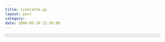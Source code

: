 ```yaml
---
title: linecache.py
layout: post
category: 
date: 2008-05-10 21:56:00
---
```


<div style="border: 1px solid #cccccc; padding: 4px 5px 4px 4px; background-color: #eeeeee; font-size: 13px; width: 98%;"><!--

Code highlighting produced by Actipro CodeHighlighter (freeware)

http://www.CodeHighlighter.com/

-->![](http://www.cnblogs.com/Images/OutliningIndicators/None.gif)<span style="color: #800000;">"""</span><span style="color: #800000;">Cache&nbsp;lines&nbsp;from&nbsp;files.

![](http://www.cnblogs.com/Images/OutliningIndicators/None.gif)

![](http://www.cnblogs.com/Images/OutliningIndicators/None.gif)This&nbsp;is&nbsp;intended&nbsp;to&nbsp;read&nbsp;lines&nbsp;from&nbsp;modules&nbsp;imported&nbsp;--&nbsp;hence&nbsp;if&nbsp;a&nbsp;filename

![](http://www.cnblogs.com/Images/OutliningIndicators/None.gif)is&nbsp;not&nbsp;found,&nbsp;it&nbsp;will&nbsp;look&nbsp;down&nbsp;the&nbsp;module&nbsp;search&nbsp;path&nbsp;for&nbsp;a&nbsp;file&nbsp;by

![](http://www.cnblogs.com/Images/OutliningIndicators/None.gif)that&nbsp;name.

![](http://www.cnblogs.com/Images/OutliningIndicators/None.gif)</span><span style="color: #800000;">"""</span><span style="color: #000000;">

![](http://www.cnblogs.com/Images/OutliningIndicators/None.gif)

![](http://www.cnblogs.com/Images/OutliningIndicators/None.gif)</span><span style="color: #0000ff;">import</span><span style="color: #000000;">&nbsp;sys

![](http://www.cnblogs.com/Images/OutliningIndicators/None.gif)</span><span style="color: #0000ff;">import</span><span style="color: #000000;">&nbsp;os

![](http://www.cnblogs.com/Images/OutliningIndicators/None.gif)

![](http://www.cnblogs.com/Images/OutliningIndicators/None.gif)</span><span style="color: #800080;">__all__</span><span style="color: #000000;">&nbsp;</span><span style="color: #000000;">=</span><span style="color: #000000;">&nbsp;[</span><span style="color: #800000;">"</span><span style="color: #800000;">getline</span><span style="color: #800000;">"</span><span style="color: #000000;">,&nbsp;</span><span style="color: #800000;">"</span><span style="color: #800000;">clearcache</span><span style="color: #800000;">"</span><span style="color: #000000;">,&nbsp;</span><span style="color: #800000;">"</span><span style="color: #800000;">checkcache</span><span style="color: #800000;">"</span><span style="color: #000000;">]

![](http://www.cnblogs.com/Images/OutliningIndicators/None.gif)

![](http://www.cnblogs.com/Images/OutliningIndicators/None.gif)</span><span style="color: #0000ff;">def</span><span style="color: #000000;">&nbsp;getline(filename,&nbsp;lineno,&nbsp;module_globals</span><span style="color: #000000;">=</span><span style="color: #000000;">None):

![](http://www.cnblogs.com/Images/OutliningIndicators/None.gif)&nbsp;&nbsp;&nbsp;&nbsp;lines&nbsp;</span><span style="color: #000000;">=</span><span style="color: #000000;">&nbsp;getlines(filename,&nbsp;module_globals)

![](http://www.cnblogs.com/Images/OutliningIndicators/None.gif)&nbsp;&nbsp;&nbsp;&nbsp;</span><span style="color: #0000ff;">if</span><span style="color: #000000;">&nbsp;</span><span style="color: #000000;">1</span><span style="color: #000000;">&nbsp;</span><span style="color: #000000;">&lt;=</span><span style="color: #000000;">&nbsp;lineno&nbsp;</span><span style="color: #000000;">&lt;=</span><span style="color: #000000;">&nbsp;len(lines):

![](http://www.cnblogs.com/Images/OutliningIndicators/None.gif)&nbsp;&nbsp;&nbsp;&nbsp;&nbsp;&nbsp;&nbsp;&nbsp;</span><span style="color: #0000ff;">return</span><span style="color: #000000;">&nbsp;lines[lineno</span><span style="color: #000000;">-</span><span style="color: #000000;">1</span><span style="color: #000000;">]

![](http://www.cnblogs.com/Images/OutliningIndicators/None.gif)&nbsp;&nbsp;&nbsp;&nbsp;</span><span style="color: #0000ff;">else</span><span style="color: #000000;">:

![](http://www.cnblogs.com/Images/OutliningIndicators/None.gif)&nbsp;&nbsp;&nbsp;&nbsp;&nbsp;&nbsp;&nbsp;&nbsp;</span><span style="color: #0000ff;">return</span><span style="color: #000000;">&nbsp;</span><span style="color: #800000;">''</span><span style="color: #000000;">

![](http://www.cnblogs.com/Images/OutliningIndicators/None.gif)

![](http://www.cnblogs.com/Images/OutliningIndicators/None.gif)

![](http://www.cnblogs.com/Images/OutliningIndicators/None.gif)</span><span style="color: #008000;">#</span><span style="color: #008000;">&nbsp;The&nbsp;cache</span><span style="color: #008000;">

![](http://www.cnblogs.com/Images/OutliningIndicators/None.gif)</span><span style="color: #000000;">

![](http://www.cnblogs.com/Images/OutliningIndicators/None.gif)cache&nbsp;</span><span style="color: #000000;">=</span><span style="color: #000000;">&nbsp;{}&nbsp;</span><span style="color: #008000;">#</span><span style="color: #008000;">&nbsp;The&nbsp;cache</span><span style="color: #008000;">

![](http://www.cnblogs.com/Images/OutliningIndicators/None.gif)</span><span style="color: #000000;">

![](http://www.cnblogs.com/Images/OutliningIndicators/None.gif)

![](http://www.cnblogs.com/Images/OutliningIndicators/None.gif)</span><span style="color: #0000ff;">def</span><span style="color: #000000;">&nbsp;clearcache():

![](http://www.cnblogs.com/Images/OutliningIndicators/None.gif)&nbsp;&nbsp;&nbsp;&nbsp;</span><span style="color: #800000;">"""</span><span style="color: #800000;">Clear&nbsp;the&nbsp;cache&nbsp;entirely.</span><span style="color: #800000;">"""</span><span style="color: #000000;">

![](http://www.cnblogs.com/Images/OutliningIndicators/None.gif)

![](http://www.cnblogs.com/Images/OutliningIndicators/None.gif)&nbsp;&nbsp;&nbsp;&nbsp;</span><span style="color: #0000ff;">global</span><span style="color: #000000;">&nbsp;cache

![](http://www.cnblogs.com/Images/OutliningIndicators/None.gif)&nbsp;&nbsp;&nbsp;&nbsp;cache&nbsp;</span><span style="color: #000000;">=</span><span style="color: #000000;">&nbsp;{}

![](http://www.cnblogs.com/Images/OutliningIndicators/None.gif)

![](http://www.cnblogs.com/Images/OutliningIndicators/None.gif)

![](http://www.cnblogs.com/Images/OutliningIndicators/None.gif)</span><span style="color: #0000ff;">def</span><span style="color: #000000;">&nbsp;getlines(filename,&nbsp;module_globals</span><span style="color: #000000;">=</span><span style="color: #000000;">None):

![](http://www.cnblogs.com/Images/OutliningIndicators/None.gif)&nbsp;&nbsp;&nbsp;&nbsp;</span><span style="color: #800000;">"""</span><span style="color: #800000;">Get&nbsp;the&nbsp;lines&nbsp;for&nbsp;a&nbsp;file&nbsp;from&nbsp;the&nbsp;cache.

![](http://www.cnblogs.com/Images/OutliningIndicators/None.gif)&nbsp;&nbsp;&nbsp;&nbsp;Update&nbsp;the&nbsp;cache&nbsp;if&nbsp;it&nbsp;doesn't&nbsp;contain&nbsp;an&nbsp;entry&nbsp;for&nbsp;this&nbsp;file&nbsp;already.</span><span style="color: #800000;">"""</span><span style="color: #000000;">

![](http://www.cnblogs.com/Images/OutliningIndicators/None.gif)

![](http://www.cnblogs.com/Images/OutliningIndicators/None.gif)&nbsp;&nbsp;&nbsp;&nbsp;</span><span style="color: #0000ff;">if</span><span style="color: #000000;">&nbsp;filename&nbsp;</span><span style="color: #0000ff;">in</span><span style="color: #000000;">&nbsp;cache:

![](http://www.cnblogs.com/Images/OutliningIndicators/None.gif)&nbsp;&nbsp;&nbsp;&nbsp;&nbsp;&nbsp;&nbsp;&nbsp;</span><span style="color: #0000ff;">return</span><span style="color: #000000;">&nbsp;cache[filename][</span><span style="color: #000000;">2</span><span style="color: #000000;">]

![](http://www.cnblogs.com/Images/OutliningIndicators/None.gif)&nbsp;&nbsp;&nbsp;&nbsp;</span><span style="color: #0000ff;">else</span><span style="color: #000000;">:

![](http://www.cnblogs.com/Images/OutliningIndicators/None.gif)&nbsp;&nbsp;&nbsp;&nbsp;&nbsp;&nbsp;&nbsp;&nbsp;</span><span style="color: #0000ff;">return</span><span style="color: #000000;">&nbsp;updatecache(filename,&nbsp;module_globals)

![](http://www.cnblogs.com/Images/OutliningIndicators/None.gif)

![](http://www.cnblogs.com/Images/OutliningIndicators/None.gif)

![](http://www.cnblogs.com/Images/OutliningIndicators/None.gif)</span><span style="color: #0000ff;">def</span><span style="color: #000000;">&nbsp;checkcache(filename</span><span style="color: #000000;">=</span><span style="color: #000000;">None):

![](http://www.cnblogs.com/Images/OutliningIndicators/None.gif)&nbsp;&nbsp;&nbsp;&nbsp;</span><span style="color: #800000;">"""</span><span style="color: #800000;">Discard&nbsp;cache&nbsp;entries&nbsp;that&nbsp;are&nbsp;out&nbsp;of&nbsp;date.

![](http://www.cnblogs.com/Images/OutliningIndicators/None.gif)&nbsp;&nbsp;&nbsp;&nbsp;(This&nbsp;is&nbsp;not&nbsp;checked&nbsp;upon&nbsp;each&nbsp;call!)</span><span style="color: #800000;">"""</span><span style="color: #000000;">

![](http://www.cnblogs.com/Images/OutliningIndicators/None.gif)

![](http://www.cnblogs.com/Images/OutliningIndicators/None.gif)&nbsp;&nbsp;&nbsp;&nbsp;</span><span style="color: #0000ff;">if</span><span style="color: #000000;">&nbsp;filename&nbsp;</span><span style="color: #0000ff;">is</span><span style="color: #000000;">&nbsp;None:

![](http://www.cnblogs.com/Images/OutliningIndicators/None.gif)&nbsp;&nbsp;&nbsp;&nbsp;&nbsp;&nbsp;&nbsp;&nbsp;filenames&nbsp;</span><span style="color: #000000;">=</span><span style="color: #000000;">&nbsp;cache.keys()

![](http://www.cnblogs.com/Images/OutliningIndicators/None.gif)&nbsp;&nbsp;&nbsp;&nbsp;</span><span style="color: #0000ff;">else</span><span style="color: #000000;">:

![](http://www.cnblogs.com/Images/OutliningIndicators/None.gif)&nbsp;&nbsp;&nbsp;&nbsp;&nbsp;&nbsp;&nbsp;&nbsp;</span><span style="color: #0000ff;">if</span><span style="color: #000000;">&nbsp;filename&nbsp;</span><span style="color: #0000ff;">in</span><span style="color: #000000;">&nbsp;cache:

![](http://www.cnblogs.com/Images/OutliningIndicators/None.gif)&nbsp;&nbsp;&nbsp;&nbsp;&nbsp;&nbsp;&nbsp;&nbsp;&nbsp;&nbsp;&nbsp;&nbsp;filenames&nbsp;</span><span style="color: #000000;">=</span><span style="color: #000000;">&nbsp;[filename]

![](http://www.cnblogs.com/Images/OutliningIndicators/None.gif)&nbsp;&nbsp;&nbsp;&nbsp;&nbsp;&nbsp;&nbsp;&nbsp;</span><span style="color: #0000ff;">else</span><span style="color: #000000;">:

![](http://www.cnblogs.com/Images/OutliningIndicators/None.gif)&nbsp;&nbsp;&nbsp;&nbsp;&nbsp;&nbsp;&nbsp;&nbsp;&nbsp;&nbsp;&nbsp;&nbsp;</span><span style="color: #0000ff;">return</span><span style="color: #000000;">

![](http://www.cnblogs.com/Images/OutliningIndicators/None.gif)

![](http://www.cnblogs.com/Images/OutliningIndicators/None.gif)&nbsp;&nbsp;&nbsp;&nbsp;</span><span style="color: #0000ff;">for</span><span style="color: #000000;">&nbsp;filename&nbsp;</span><span style="color: #0000ff;">in</span><span style="color: #000000;">&nbsp;filenames:

![](http://www.cnblogs.com/Images/OutliningIndicators/None.gif)&nbsp;&nbsp;&nbsp;&nbsp;&nbsp;&nbsp;&nbsp;&nbsp;size,&nbsp;mtime,&nbsp;lines,&nbsp;fullname&nbsp;</span><span style="color: #000000;">=</span><span style="color: #000000;">&nbsp;cache[filename]

![](http://www.cnblogs.com/Images/OutliningIndicators/None.gif)&nbsp;&nbsp;&nbsp;&nbsp;&nbsp;&nbsp;&nbsp;&nbsp;</span><span style="color: #0000ff;">if</span><span style="color: #000000;">&nbsp;mtime&nbsp;</span><span style="color: #0000ff;">is</span><span style="color: #000000;">&nbsp;None:

![](http://www.cnblogs.com/Images/OutliningIndicators/None.gif)&nbsp;&nbsp;&nbsp;&nbsp;&nbsp;&nbsp;&nbsp;&nbsp;&nbsp;&nbsp;&nbsp;&nbsp;</span><span style="color: #0000ff;">continue</span><span style="color: #000000;">&nbsp;&nbsp;&nbsp;</span><span style="color: #008000;">#</span><span style="color: #008000;">&nbsp;no-op&nbsp;for&nbsp;files&nbsp;loaded&nbsp;via&nbsp;a&nbsp;__loader__</span><span style="color: #008000;">

![](http://www.cnblogs.com/Images/OutliningIndicators/None.gif)</span><span style="color: #000000;">&nbsp;&nbsp;&nbsp;&nbsp;&nbsp;&nbsp;&nbsp;&nbsp;</span><span style="color: #0000ff;">try</span><span style="color: #000000;">:

![](http://www.cnblogs.com/Images/OutliningIndicators/None.gif)&nbsp;&nbsp;&nbsp;&nbsp;&nbsp;&nbsp;&nbsp;&nbsp;&nbsp;&nbsp;&nbsp;&nbsp;stat&nbsp;</span><span style="color: #000000;">=</span><span style="color: #000000;">&nbsp;os.stat(fullname)

![](http://www.cnblogs.com/Images/OutliningIndicators/None.gif)&nbsp;&nbsp;&nbsp;&nbsp;&nbsp;&nbsp;&nbsp;&nbsp;</span><span style="color: #0000ff;">except</span><span style="color: #000000;">&nbsp;os.error:

![](http://www.cnblogs.com/Images/OutliningIndicators/None.gif)&nbsp;&nbsp;&nbsp;&nbsp;&nbsp;&nbsp;&nbsp;&nbsp;&nbsp;&nbsp;&nbsp;&nbsp;</span><span style="color: #0000ff;">del</span><span style="color: #000000;">&nbsp;cache[filename]

![](http://www.cnblogs.com/Images/OutliningIndicators/None.gif)&nbsp;&nbsp;&nbsp;&nbsp;&nbsp;&nbsp;&nbsp;&nbsp;&nbsp;&nbsp;&nbsp;&nbsp;</span><span style="color: #0000ff;">continue</span><span style="color: #000000;">

![](http://www.cnblogs.com/Images/OutliningIndicators/None.gif)&nbsp;&nbsp;&nbsp;&nbsp;&nbsp;&nbsp;&nbsp;&nbsp;</span><span style="color: #0000ff;">if</span><span style="color: #000000;">&nbsp;size&nbsp;</span><span style="color: #000000;">!=</span><span style="color: #000000;">&nbsp;stat.st_size&nbsp;</span><span style="color: #0000ff;">or</span><span style="color: #000000;">&nbsp;mtime&nbsp;</span><span style="color: #000000;">!=</span><span style="color: #000000;">&nbsp;stat.st_mtime:

![](http://www.cnblogs.com/Images/OutliningIndicators/None.gif)&nbsp;&nbsp;&nbsp;&nbsp;&nbsp;&nbsp;&nbsp;&nbsp;&nbsp;&nbsp;&nbsp;&nbsp;</span><span style="color: #0000ff;">del</span><span style="color: #000000;">&nbsp;cache[filename]

![](http://www.cnblogs.com/Images/OutliningIndicators/None.gif)

![](http://www.cnblogs.com/Images/OutliningIndicators/None.gif)

![](http://www.cnblogs.com/Images/OutliningIndicators/None.gif)</span><span style="color: #0000ff;">def</span><span style="color: #000000;">&nbsp;updatecache(filename,&nbsp;module_globals</span><span style="color: #000000;">=</span><span style="color: #000000;">None):

![](http://www.cnblogs.com/Images/OutliningIndicators/None.gif)&nbsp;&nbsp;&nbsp;&nbsp;</span><span style="color: #800000;">"""</span><span style="color: #800000;">Update&nbsp;a&nbsp;cache&nbsp;entry&nbsp;and&nbsp;return&nbsp;its&nbsp;list&nbsp;of&nbsp;lines.

![](http://www.cnblogs.com/Images/OutliningIndicators/None.gif)&nbsp;&nbsp;&nbsp;&nbsp;If&nbsp;something's&nbsp;wrong,&nbsp;print&nbsp;a&nbsp;message,&nbsp;discard&nbsp;the&nbsp;cache&nbsp;entry,

![](http://www.cnblogs.com/Images/OutliningIndicators/None.gif)&nbsp;&nbsp;&nbsp;&nbsp;and&nbsp;return&nbsp;an&nbsp;empty&nbsp;list.</span><span style="color: #800000;">"""</span><span style="color: #000000;">

![](http://www.cnblogs.com/Images/OutliningIndicators/None.gif)

![](http://www.cnblogs.com/Images/OutliningIndicators/None.gif)&nbsp;&nbsp;&nbsp;&nbsp;</span><span style="color: #0000ff;">if</span><span style="color: #000000;">&nbsp;filename&nbsp;</span><span style="color: #0000ff;">in</span><span style="color: #000000;">&nbsp;cache:

![](http://www.cnblogs.com/Images/OutliningIndicators/None.gif)&nbsp;&nbsp;&nbsp;&nbsp;&nbsp;&nbsp;&nbsp;&nbsp;</span><span style="color: #0000ff;">del</span><span style="color: #000000;">&nbsp;cache[filename]

![](http://www.cnblogs.com/Images/OutliningIndicators/None.gif)&nbsp;&nbsp;&nbsp;&nbsp;</span><span style="color: #0000ff;">if</span><span style="color: #000000;">&nbsp;</span><span style="color: #0000ff;">not</span><span style="color: #000000;">&nbsp;filename&nbsp;</span><span style="color: #0000ff;">or</span><span style="color: #000000;">&nbsp;filename[0]&nbsp;</span><span style="color: #000000;">+</span><span style="color: #000000;">&nbsp;filename[</span><span style="color: #000000;">-</span><span style="color: #000000;">1</span><span style="color: #000000;">]&nbsp;</span><span style="color: #000000;">==</span><span style="color: #000000;">&nbsp;</span><span style="color: #800000;">'</span><span style="color: #800000;">&lt;&gt;</span><span style="color: #800000;">'</span><span style="color: #000000;">:

![](http://www.cnblogs.com/Images/OutliningIndicators/None.gif)&nbsp;&nbsp;&nbsp;&nbsp;&nbsp;&nbsp;&nbsp;&nbsp;</span><span style="color: #0000ff;">return</span><span style="color: #000000;">&nbsp;[]

![](http://www.cnblogs.com/Images/OutliningIndicators/None.gif)

![](http://www.cnblogs.com/Images/OutliningIndicators/None.gif)&nbsp;&nbsp;&nbsp;&nbsp;fullname&nbsp;</span><span style="color: #000000;">=</span><span style="color: #000000;">&nbsp;filename

![](http://www.cnblogs.com/Images/OutliningIndicators/None.gif)&nbsp;&nbsp;&nbsp;&nbsp;</span><span style="color: #0000ff;">try</span><span style="color: #000000;">:

![](http://www.cnblogs.com/Images/OutliningIndicators/None.gif)&nbsp;&nbsp;&nbsp;&nbsp;&nbsp;&nbsp;&nbsp;&nbsp;stat&nbsp;</span><span style="color: #000000;">=</span><span style="color: #000000;">&nbsp;os.stat(fullname)

![](http://www.cnblogs.com/Images/OutliningIndicators/None.gif)&nbsp;&nbsp;&nbsp;&nbsp;</span><span style="color: #0000ff;">except</span><span style="color: #000000;">&nbsp;os.error,&nbsp;msg:

![](http://www.cnblogs.com/Images/OutliningIndicators/None.gif)&nbsp;&nbsp;&nbsp;&nbsp;&nbsp;&nbsp;&nbsp;&nbsp;basename&nbsp;</span><span style="color: #000000;">=</span><span style="color: #000000;">&nbsp;os.path.split(filename)[</span><span style="color: #000000;">1</span><span style="color: #000000;">]

![](http://www.cnblogs.com/Images/OutliningIndicators/None.gif)

![](http://www.cnblogs.com/Images/OutliningIndicators/None.gif)&nbsp;&nbsp;&nbsp;&nbsp;&nbsp;&nbsp;&nbsp;&nbsp;</span><span style="color: #008000;">#</span><span style="color: #008000;">&nbsp;Try&nbsp;for&nbsp;a&nbsp;__loader__,&nbsp;if&nbsp;available</span><span style="color: #008000;">

![](http://www.cnblogs.com/Images/OutliningIndicators/None.gif)</span><span style="color: #000000;">&nbsp;&nbsp;&nbsp;&nbsp;&nbsp;&nbsp;&nbsp;&nbsp;</span><span style="color: #0000ff;">if</span><span style="color: #000000;">&nbsp;module_globals&nbsp;</span><span style="color: #0000ff;">and</span><span style="color: #000000;">&nbsp;</span><span style="color: #800000;">'</span><span style="color: #800000;">__loader__</span><span style="color: #800000;">'</span><span style="color: #000000;">&nbsp;</span><span style="color: #0000ff;">in</span><span style="color: #000000;">&nbsp;module_globals:

![](http://www.cnblogs.com/Images/OutliningIndicators/None.gif)&nbsp;&nbsp;&nbsp;&nbsp;&nbsp;&nbsp;&nbsp;&nbsp;&nbsp;&nbsp;&nbsp;&nbsp;name&nbsp;</span><span style="color: #000000;">=</span><span style="color: #000000;">&nbsp;module_globals.get(</span><span style="color: #800000;">'</span><span style="color: #800000;">__name__</span><span style="color: #800000;">'</span><span style="color: #000000;">)

![](http://www.cnblogs.com/Images/OutliningIndicators/None.gif)&nbsp;&nbsp;&nbsp;&nbsp;&nbsp;&nbsp;&nbsp;&nbsp;&nbsp;&nbsp;&nbsp;&nbsp;loader&nbsp;</span><span style="color: #000000;">=</span><span style="color: #000000;">&nbsp;module_globals[</span><span style="color: #800000;">'</span><span style="color: #800000;">__loader__</span><span style="color: #800000;">'</span><span style="color: #000000;">]

![](http://www.cnblogs.com/Images/OutliningIndicators/None.gif)&nbsp;&nbsp;&nbsp;&nbsp;&nbsp;&nbsp;&nbsp;&nbsp;&nbsp;&nbsp;&nbsp;&nbsp;get_source&nbsp;</span><span style="color: #000000;">=</span><span style="color: #000000;">&nbsp;getattr(loader,&nbsp;</span><span style="color: #800000;">'</span><span style="color: #800000;">get_source</span><span style="color: #800000;">'</span><span style="color: #000000;">,&nbsp;None)

![](http://www.cnblogs.com/Images/OutliningIndicators/None.gif)

![](http://www.cnblogs.com/Images/OutliningIndicators/None.gif)&nbsp;&nbsp;&nbsp;&nbsp;&nbsp;&nbsp;&nbsp;&nbsp;&nbsp;&nbsp;&nbsp;&nbsp;</span><span style="color: #0000ff;">if</span><span style="color: #000000;">&nbsp;name&nbsp;</span><span style="color: #0000ff;">and</span><span style="color: #000000;">&nbsp;get_source:

![](http://www.cnblogs.com/Images/OutliningIndicators/None.gif)&nbsp;&nbsp;&nbsp;&nbsp;&nbsp;&nbsp;&nbsp;&nbsp;&nbsp;&nbsp;&nbsp;&nbsp;&nbsp;&nbsp;&nbsp;&nbsp;</span><span style="color: #0000ff;">if</span><span style="color: #000000;">&nbsp;basename.startswith(name.split(</span><span style="color: #800000;">'</span><span style="color: #800000;">.</span><span style="color: #800000;">'</span><span style="color: #000000;">)[</span><span style="color: #000000;">-</span><span style="color: #000000;">1</span><span style="color: #000000;">]</span><span style="color: #000000;">+</span><span style="color: #800000;">'</span><span style="color: #800000;">.</span><span style="color: #800000;">'</span><span style="color: #000000;">):

![](http://www.cnblogs.com/Images/OutliningIndicators/None.gif)&nbsp;&nbsp;&nbsp;&nbsp;&nbsp;&nbsp;&nbsp;&nbsp;&nbsp;&nbsp;&nbsp;&nbsp;&nbsp;&nbsp;&nbsp;&nbsp;&nbsp;&nbsp;&nbsp;&nbsp;</span><span style="color: #0000ff;">try</span><span style="color: #000000;">:

![](http://www.cnblogs.com/Images/OutliningIndicators/None.gif)&nbsp;&nbsp;&nbsp;&nbsp;&nbsp;&nbsp;&nbsp;&nbsp;&nbsp;&nbsp;&nbsp;&nbsp;&nbsp;&nbsp;&nbsp;&nbsp;&nbsp;&nbsp;&nbsp;&nbsp;&nbsp;&nbsp;&nbsp;&nbsp;data&nbsp;</span><span style="color: #000000;">=</span><span style="color: #000000;">&nbsp;get_source(name)

![](http://www.cnblogs.com/Images/OutliningIndicators/None.gif)&nbsp;&nbsp;&nbsp;&nbsp;&nbsp;&nbsp;&nbsp;&nbsp;&nbsp;&nbsp;&nbsp;&nbsp;&nbsp;&nbsp;&nbsp;&nbsp;&nbsp;&nbsp;&nbsp;&nbsp;</span><span style="color: #0000ff;">except</span><span style="color: #000000;">&nbsp;(ImportError,&nbsp;IOError):

![](http://www.cnblogs.com/Images/OutliningIndicators/None.gif)&nbsp;&nbsp;&nbsp;&nbsp;&nbsp;&nbsp;&nbsp;&nbsp;&nbsp;&nbsp;&nbsp;&nbsp;&nbsp;&nbsp;&nbsp;&nbsp;&nbsp;&nbsp;&nbsp;&nbsp;&nbsp;&nbsp;&nbsp;&nbsp;</span><span style="color: #0000ff;">pass</span><span style="color: #000000;">

![](http://www.cnblogs.com/Images/OutliningIndicators/None.gif)&nbsp;&nbsp;&nbsp;&nbsp;&nbsp;&nbsp;&nbsp;&nbsp;&nbsp;&nbsp;&nbsp;&nbsp;&nbsp;&nbsp;&nbsp;&nbsp;&nbsp;&nbsp;&nbsp;&nbsp;</span><span style="color: #0000ff;">else</span><span style="color: #000000;">:

![](http://www.cnblogs.com/Images/OutliningIndicators/None.gif)&nbsp;&nbsp;&nbsp;&nbsp;&nbsp;&nbsp;&nbsp;&nbsp;&nbsp;&nbsp;&nbsp;&nbsp;&nbsp;&nbsp;&nbsp;&nbsp;&nbsp;&nbsp;&nbsp;&nbsp;&nbsp;&nbsp;&nbsp;&nbsp;</span><span style="color: #0000ff;">if</span><span style="color: #000000;">&nbsp;data&nbsp;</span><span style="color: #0000ff;">is</span><span style="color: #000000;">&nbsp;None:

![](http://www.cnblogs.com/Images/OutliningIndicators/None.gif)&nbsp;&nbsp;&nbsp;&nbsp;&nbsp;&nbsp;&nbsp;&nbsp;&nbsp;&nbsp;&nbsp;&nbsp;&nbsp;&nbsp;&nbsp;&nbsp;&nbsp;&nbsp;&nbsp;&nbsp;&nbsp;&nbsp;&nbsp;&nbsp;&nbsp;&nbsp;&nbsp;&nbsp;</span><span style="color: #008000;">#</span><span style="color: #008000;">&nbsp;No&nbsp;luck,&nbsp;the&nbsp;PEP302&nbsp;loader&nbsp;cannot&nbsp;find&nbsp;the&nbsp;source</span><span style="color: #008000;">

![](http://www.cnblogs.com/Images/OutliningIndicators/None.gif)</span><span style="color: #000000;">&nbsp;&nbsp;&nbsp;&nbsp;&nbsp;&nbsp;&nbsp;&nbsp;&nbsp;&nbsp;&nbsp;&nbsp;&nbsp;&nbsp;&nbsp;&nbsp;&nbsp;&nbsp;&nbsp;&nbsp;&nbsp;&nbsp;&nbsp;&nbsp;&nbsp;&nbsp;&nbsp;&nbsp;</span><span style="color: #008000;">#</span><span style="color: #008000;">&nbsp;for&nbsp;this&nbsp;module.</span><span style="color: #008000;">

![](http://www.cnblogs.com/Images/OutliningIndicators/None.gif)</span><span style="color: #000000;">&nbsp;&nbsp;&nbsp;&nbsp;&nbsp;&nbsp;&nbsp;&nbsp;&nbsp;&nbsp;&nbsp;&nbsp;&nbsp;&nbsp;&nbsp;&nbsp;&nbsp;&nbsp;&nbsp;&nbsp;&nbsp;&nbsp;&nbsp;&nbsp;&nbsp;&nbsp;&nbsp;&nbsp;</span><span style="color: #0000ff;">return</span><span style="color: #000000;">&nbsp;[]

![](http://www.cnblogs.com/Images/OutliningIndicators/None.gif)&nbsp;&nbsp;&nbsp;&nbsp;&nbsp;&nbsp;&nbsp;&nbsp;&nbsp;&nbsp;&nbsp;&nbsp;&nbsp;&nbsp;&nbsp;&nbsp;&nbsp;&nbsp;&nbsp;&nbsp;&nbsp;&nbsp;&nbsp;&nbsp;cache[filename]&nbsp;</span><span style="color: #000000;">=</span><span style="color: #000000;">&nbsp;(

![](http://www.cnblogs.com/Images/OutliningIndicators/None.gif)&nbsp;&nbsp;&nbsp;&nbsp;&nbsp;&nbsp;&nbsp;&nbsp;&nbsp;&nbsp;&nbsp;&nbsp;&nbsp;&nbsp;&nbsp;&nbsp;&nbsp;&nbsp;&nbsp;&nbsp;&nbsp;&nbsp;&nbsp;&nbsp;&nbsp;&nbsp;&nbsp;&nbsp;len(data),&nbsp;None,

![](http://www.cnblogs.com/Images/OutliningIndicators/None.gif)&nbsp;&nbsp;&nbsp;&nbsp;&nbsp;&nbsp;&nbsp;&nbsp;&nbsp;&nbsp;&nbsp;&nbsp;&nbsp;&nbsp;&nbsp;&nbsp;&nbsp;&nbsp;&nbsp;&nbsp;&nbsp;&nbsp;&nbsp;&nbsp;&nbsp;&nbsp;&nbsp;&nbsp;[line</span><span style="color: #000000;">+</span><span style="color: #800000;">'</span><span style="color: #800000;">\n</span><span style="color: #800000;">'</span><span style="color: #000000;">&nbsp;</span><span style="color: #0000ff;">for</span><span style="color: #000000;">&nbsp;line&nbsp;</span><span style="color: #0000ff;">in</span><span style="color: #000000;">&nbsp;data.splitlines()],&nbsp;fullname

![](http://www.cnblogs.com/Images/OutliningIndicators/None.gif)&nbsp;&nbsp;&nbsp;&nbsp;&nbsp;&nbsp;&nbsp;&nbsp;&nbsp;&nbsp;&nbsp;&nbsp;&nbsp;&nbsp;&nbsp;&nbsp;&nbsp;&nbsp;&nbsp;&nbsp;&nbsp;&nbsp;&nbsp;&nbsp;)

![](http://www.cnblogs.com/Images/OutliningIndicators/None.gif)&nbsp;&nbsp;&nbsp;&nbsp;&nbsp;&nbsp;&nbsp;&nbsp;&nbsp;&nbsp;&nbsp;&nbsp;&nbsp;&nbsp;&nbsp;&nbsp;&nbsp;&nbsp;&nbsp;&nbsp;&nbsp;&nbsp;&nbsp;&nbsp;</span><span style="color: #0000ff;">return</span><span style="color: #000000;">&nbsp;cache[filename][</span><span style="color: #000000;">2</span><span style="color: #000000;">]

![](http://www.cnblogs.com/Images/OutliningIndicators/None.gif)

![](http://www.cnblogs.com/Images/OutliningIndicators/None.gif)&nbsp;&nbsp;&nbsp;&nbsp;&nbsp;&nbsp;&nbsp;&nbsp;</span><span style="color: #008000;">#</span><span style="color: #008000;">&nbsp;Try&nbsp;looking&nbsp;through&nbsp;the&nbsp;module&nbsp;search&nbsp;path,&nbsp;taking&nbsp;care&nbsp;to&nbsp;handle&nbsp;packages.</span><span style="color: #008000;">

![](http://www.cnblogs.com/Images/OutliningIndicators/None.gif)</span><span style="color: #000000;">

![](http://www.cnblogs.com/Images/OutliningIndicators/None.gif)&nbsp;&nbsp;&nbsp;&nbsp;&nbsp;&nbsp;&nbsp;&nbsp;</span><span style="color: #0000ff;">if</span><span style="color: #000000;">&nbsp;basename&nbsp;</span><span style="color: #000000;">==</span><span style="color: #000000;">&nbsp;</span><span style="color: #800000;">'</span><span style="color: #800000;">__init__.py</span><span style="color: #800000;">'</span><span style="color: #000000;">:

![](http://www.cnblogs.com/Images/OutliningIndicators/None.gif)&nbsp;&nbsp;&nbsp;&nbsp;&nbsp;&nbsp;&nbsp;&nbsp;&nbsp;&nbsp;&nbsp;&nbsp;</span><span style="color: #008000;">#</span><span style="color: #008000;">&nbsp;filename&nbsp;referes&nbsp;to&nbsp;a&nbsp;package</span><span style="color: #008000;">

![](http://www.cnblogs.com/Images/OutliningIndicators/None.gif)</span><span style="color: #000000;">&nbsp;&nbsp;&nbsp;&nbsp;&nbsp;&nbsp;&nbsp;&nbsp;&nbsp;&nbsp;&nbsp;&nbsp;basename&nbsp;</span><span style="color: #000000;">=</span><span style="color: #000000;">&nbsp;filename

![](http://www.cnblogs.com/Images/OutliningIndicators/None.gif)

![](http://www.cnblogs.com/Images/OutliningIndicators/None.gif)&nbsp;&nbsp;&nbsp;&nbsp;&nbsp;&nbsp;&nbsp;&nbsp;</span><span style="color: #0000ff;">for</span><span style="color: #000000;">&nbsp;dirname&nbsp;</span><span style="color: #0000ff;">in</span><span style="color: #000000;">&nbsp;sys.path:

![](http://www.cnblogs.com/Images/OutliningIndicators/None.gif)&nbsp;&nbsp;&nbsp;&nbsp;&nbsp;&nbsp;&nbsp;&nbsp;&nbsp;&nbsp;&nbsp;&nbsp;</span><span style="color: #008000;">#</span><span style="color: #008000;">&nbsp;When&nbsp;using&nbsp;imputil,&nbsp;sys.path&nbsp;may&nbsp;contain&nbsp;things&nbsp;other&nbsp;than</span><span style="color: #008000;">

![](http://www.cnblogs.com/Images/OutliningIndicators/None.gif)</span><span style="color: #000000;">&nbsp;&nbsp;&nbsp;&nbsp;&nbsp;&nbsp;&nbsp;&nbsp;&nbsp;&nbsp;&nbsp;&nbsp;</span><span style="color: #008000;">#</span><span style="color: #008000;">&nbsp;strings;&nbsp;ignore&nbsp;them&nbsp;when&nbsp;it&nbsp;happens.</span><span style="color: #008000;">

![](http://www.cnblogs.com/Images/OutliningIndicators/None.gif)</span><span style="color: #000000;">&nbsp;&nbsp;&nbsp;&nbsp;&nbsp;&nbsp;&nbsp;&nbsp;&nbsp;&nbsp;&nbsp;&nbsp;</span><span style="color: #0000ff;">try</span><span style="color: #000000;">:

![](http://www.cnblogs.com/Images/OutliningIndicators/None.gif)&nbsp;&nbsp;&nbsp;&nbsp;&nbsp;&nbsp;&nbsp;&nbsp;&nbsp;&nbsp;&nbsp;&nbsp;&nbsp;&nbsp;&nbsp;&nbsp;fullname&nbsp;</span><span style="color: #000000;">=</span><span style="color: #000000;">&nbsp;os.path.join(dirname,&nbsp;basename)

![](http://www.cnblogs.com/Images/OutliningIndicators/None.gif)&nbsp;&nbsp;&nbsp;&nbsp;&nbsp;&nbsp;&nbsp;&nbsp;&nbsp;&nbsp;&nbsp;&nbsp;</span><span style="color: #0000ff;">except</span><span style="color: #000000;">&nbsp;(TypeError,&nbsp;AttributeError):

![](http://www.cnblogs.com/Images/OutliningIndicators/None.gif)&nbsp;&nbsp;&nbsp;&nbsp;&nbsp;&nbsp;&nbsp;&nbsp;&nbsp;&nbsp;&nbsp;&nbsp;&nbsp;&nbsp;&nbsp;&nbsp;</span><span style="color: #008000;">#</span><span style="color: #008000;">&nbsp;Not&nbsp;sufficiently&nbsp;string-like&nbsp;to&nbsp;do&nbsp;anything&nbsp;useful&nbsp;with.</span><span style="color: #008000;">

![](http://www.cnblogs.com/Images/OutliningIndicators/None.gif)</span><span style="color: #000000;">&nbsp;&nbsp;&nbsp;&nbsp;&nbsp;&nbsp;&nbsp;&nbsp;&nbsp;&nbsp;&nbsp;&nbsp;&nbsp;&nbsp;&nbsp;&nbsp;</span><span style="color: #0000ff;">pass</span><span style="color: #000000;">

![](http://www.cnblogs.com/Images/OutliningIndicators/None.gif)&nbsp;&nbsp;&nbsp;&nbsp;&nbsp;&nbsp;&nbsp;&nbsp;&nbsp;&nbsp;&nbsp;&nbsp;</span><span style="color: #0000ff;">else</span><span style="color: #000000;">:

![](http://www.cnblogs.com/Images/OutliningIndicators/None.gif)&nbsp;&nbsp;&nbsp;&nbsp;&nbsp;&nbsp;&nbsp;&nbsp;&nbsp;&nbsp;&nbsp;&nbsp;&nbsp;&nbsp;&nbsp;&nbsp;</span><span style="color: #0000ff;">try</span><span style="color: #000000;">:

![](http://www.cnblogs.com/Images/OutliningIndicators/None.gif)&nbsp;&nbsp;&nbsp;&nbsp;&nbsp;&nbsp;&nbsp;&nbsp;&nbsp;&nbsp;&nbsp;&nbsp;&nbsp;&nbsp;&nbsp;&nbsp;&nbsp;&nbsp;&nbsp;&nbsp;stat&nbsp;</span><span style="color: #000000;">=</span><span style="color: #000000;">&nbsp;os.stat(fullname)

![](http://www.cnblogs.com/Images/OutliningIndicators/None.gif)&nbsp;&nbsp;&nbsp;&nbsp;&nbsp;&nbsp;&nbsp;&nbsp;&nbsp;&nbsp;&nbsp;&nbsp;&nbsp;&nbsp;&nbsp;&nbsp;&nbsp;&nbsp;&nbsp;&nbsp;</span><span style="color: #0000ff;">break</span><span style="color: #000000;">

![](http://www.cnblogs.com/Images/OutliningIndicators/None.gif)&nbsp;&nbsp;&nbsp;&nbsp;&nbsp;&nbsp;&nbsp;&nbsp;&nbsp;&nbsp;&nbsp;&nbsp;&nbsp;&nbsp;&nbsp;&nbsp;</span><span style="color: #0000ff;">except</span><span style="color: #000000;">&nbsp;os.error:

![](http://www.cnblogs.com/Images/OutliningIndicators/None.gif)&nbsp;&nbsp;&nbsp;&nbsp;&nbsp;&nbsp;&nbsp;&nbsp;&nbsp;&nbsp;&nbsp;&nbsp;&nbsp;&nbsp;&nbsp;&nbsp;&nbsp;&nbsp;&nbsp;&nbsp;</span><span style="color: #0000ff;">pass</span><span style="color: #000000;">

![](http://www.cnblogs.com/Images/OutliningIndicators/None.gif)&nbsp;&nbsp;&nbsp;&nbsp;&nbsp;&nbsp;&nbsp;&nbsp;</span><span style="color: #0000ff;">else</span><span style="color: #000000;">:

![](http://www.cnblogs.com/Images/OutliningIndicators/None.gif)&nbsp;&nbsp;&nbsp;&nbsp;&nbsp;&nbsp;&nbsp;&nbsp;&nbsp;&nbsp;&nbsp;&nbsp;</span><span style="color: #008000;">#</span><span style="color: #008000;">&nbsp;No&nbsp;luck</span><span style="color: #008000;">

![](http://www.cnblogs.com/Images/OutliningIndicators/None.gif)#</span><span style="color: #008000;">#&nbsp;&nbsp;&nbsp;&nbsp;&nbsp;&nbsp;&nbsp;&nbsp;&nbsp;&nbsp;print&nbsp;'***&nbsp;Cannot&nbsp;stat',&nbsp;filename,&nbsp;':',&nbsp;msg</span><span style="color: #008000;">

![](http://www.cnblogs.com/Images/OutliningIndicators/None.gif)</span><span style="color: #000000;">&nbsp;&nbsp;&nbsp;&nbsp;&nbsp;&nbsp;&nbsp;&nbsp;&nbsp;&nbsp;&nbsp;&nbsp;</span><span style="color: #0000ff;">return</span><span style="color: #000000;">&nbsp;[]

![](http://www.cnblogs.com/Images/OutliningIndicators/None.gif)&nbsp;&nbsp;&nbsp;&nbsp;</span><span style="color: #0000ff;">try</span><span style="color: #000000;">:

![](http://www.cnblogs.com/Images/OutliningIndicators/None.gif)&nbsp;&nbsp;&nbsp;&nbsp;&nbsp;&nbsp;&nbsp;&nbsp;fp&nbsp;</span><span style="color: #000000;">=</span><span style="color: #000000;">&nbsp;open(fullname,&nbsp;</span><span style="color: #800000;">'</span><span style="color: #800000;">rU</span><span style="color: #800000;">'</span><span style="color: #000000;">)

![](http://www.cnblogs.com/Images/OutliningIndicators/None.gif)&nbsp;&nbsp;&nbsp;&nbsp;&nbsp;&nbsp;&nbsp;&nbsp;lines&nbsp;</span><span style="color: #000000;">=</span><span style="color: #000000;">&nbsp;fp.readlines()

![](http://www.cnblogs.com/Images/OutliningIndicators/None.gif)&nbsp;&nbsp;&nbsp;&nbsp;&nbsp;&nbsp;&nbsp;&nbsp;fp.close()

![](http://www.cnblogs.com/Images/OutliningIndicators/None.gif)&nbsp;&nbsp;&nbsp;&nbsp;</span><span style="color: #0000ff;">except</span><span style="color: #000000;">&nbsp;IOError,&nbsp;msg:

![](http://www.cnblogs.com/Images/OutliningIndicators/None.gif)</span><span style="color: #008000;">#</span><span style="color: #008000;">#&nbsp;&nbsp;&nbsp;&nbsp;&nbsp;&nbsp;print&nbsp;'***&nbsp;Cannot&nbsp;open',&nbsp;fullname,&nbsp;':',&nbsp;msg</span><span style="color: #008000;">

![](http://www.cnblogs.com/Images/OutliningIndicators/None.gif)</span><span style="color: #000000;">&nbsp;&nbsp;&nbsp;&nbsp;&nbsp;&nbsp;&nbsp;&nbsp;</span><span style="color: #0000ff;">return</span><span style="color: #000000;">&nbsp;[]

![](http://www.cnblogs.com/Images/OutliningIndicators/None.gif)&nbsp;&nbsp;&nbsp;&nbsp;size,&nbsp;mtime&nbsp;</span><span style="color: #000000;">=</span><span style="color: #000000;">&nbsp;stat.st_size,&nbsp;stat.st_mtime

![](http://www.cnblogs.com/Images/OutliningIndicators/None.gif)&nbsp;&nbsp;&nbsp;&nbsp;cache[filename]&nbsp;</span><span style="color: #000000;">=</span><span style="color: #000000;">&nbsp;size,&nbsp;mtime,&nbsp;lines,&nbsp;fullname

![](http://www.cnblogs.com/Images/OutliningIndicators/None.gif)&nbsp;&nbsp;&nbsp;&nbsp;</span><span style="color: #0000ff;">return</span><span style="color: #000000;">&nbsp;lines

![](http://www.cnblogs.com/Images/OutliningIndicators/None.gif)</span></div>